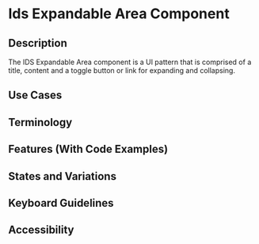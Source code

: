 # Ids Expandable Area Component

## Description

The IDS Expandable Area component is a UI pattern that is comprised of a title, content and a toggle button or link for expanding and collapsing.

## Use Cases



## Terminology



## Features (With Code Examples)



## States and Variations



## Keyboard Guidelines



## Accessibility
